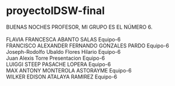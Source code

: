 # proyectoIDSW-final  

BUENAS NOCHES PROFESOR, MI GRUPO ES EL NÚMERO 6.  <br> 
 <br> 
FLAVIA FRANCESCA	ABANTO SALAS	Equipo-6 <br> 
FRANCISCO ALEXANDER FERNANDO	GONZALES PARDO	Equipo-6 <br> 
Joseph-Rodolfo Ubaldo	Flores Hilario	Equipo-6 <br> 
Juan Alexis	Torre Presentacion	Equipo-6 <br> 
LUIGGI STEEP	PASACHE LOPERA	Equipo-6 <br> 
MAX ANTONY	MONTEROLA ASTORAYME	Equipo-6 <br> 
WILKER EDISON	ATALAYA RAMIREZ	Equipo-6 <br> 

